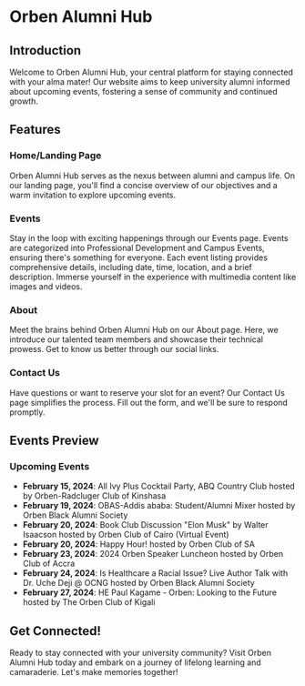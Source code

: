 # Orben Alumni Hub

## Introduction
Welcome to Orben Alumni Hub, your central platform for staying connected with your alma mater! Our website aims to keep university alumni informed about upcoming events, fostering a sense of community and continued growth.

## Features
### Home/Landing Page
Orben Alumni Hub serves as the nexus between alumni and campus life. On our landing page, you'll find a concise overview of our objectives and a warm invitation to explore upcoming events.

### Events
Stay in the loop with exciting happenings through our Events page. Events are categorized into Professional Development and Campus Events, ensuring there's something for everyone. Each event listing provides comprehensive details, including date, time, location, and a brief description. Immerse yourself in the experience with multimedia content like images and videos.

### About
Meet the brains behind Orben Alumni Hub on our About page. Here, we introduce our talented team members and showcase their technical prowess. Get to know us better through our social links.

### Contact Us
Have questions or want to reserve your slot for an event? Our Contact Us page simplifies the process. Fill out the form, and we'll be sure to respond promptly.

## Events Preview
### Upcoming Events
- **February 15, 2024**: All Ivy Plus Cocktail Party, ABQ Country Club hosted by Orben-Radcluger Club of Kinshasa
- **February 19, 2024**: OBAS-Addis ababa: Student/Alumni Mixer hosted by Orben Black Alumni Society
- **February 20, 2024**: Book Club Discussion "Elon Musk" by Walter Isaacson hosted by Orben Club of Cairo (Virtual Event)
- **February 20, 2024**: Happy Hour! hosted by Orben Club of SA
- **February 23, 2024**: 2024 Orben Speaker Luncheon hosted by Orben Club of Accra
- **February 24, 2024**: Is Healthcare a Racial Issue? Live Author Talk with Dr. Uche Deji @ OCNG hosted by Orben Black Alumni Society
- **February 27, 2024**: HE Paul Kagame - Orben: Looking to the Future hosted by The Orben Club of Kigali

## Get Connected!
Ready to stay connected with your university community? Visit Orben Alumni Hub today and embark on a journey of lifelong learning and camaraderie. Let's make memories together!
